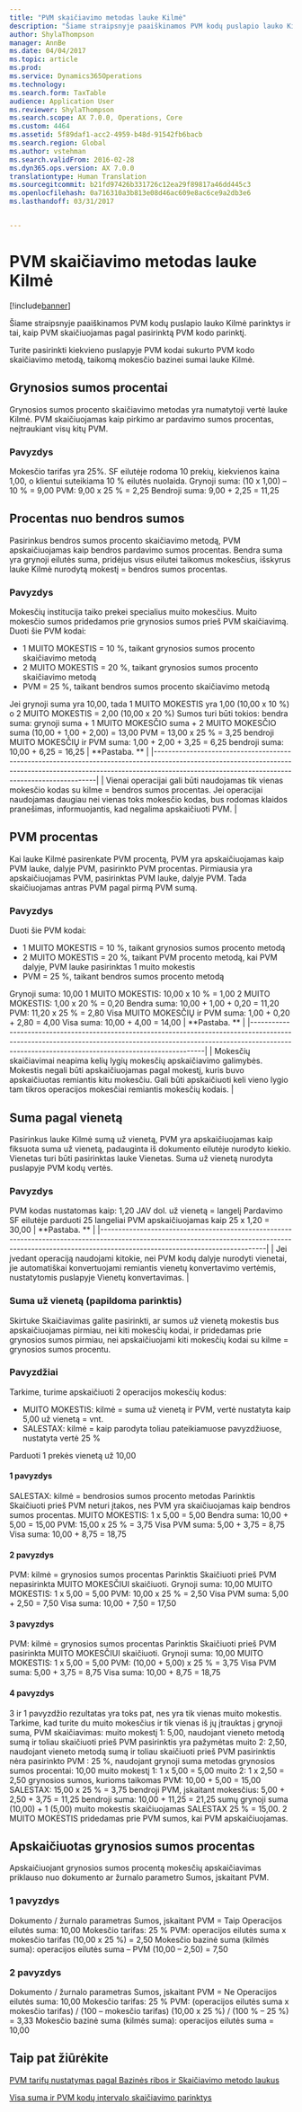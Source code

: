 ```yaml
---
title: "PVM skaičiavimo metodas lauke Kilmė"
description: "Šiame straipsnyje paaiškinamos PVM kodų puslapio lauko Kilmė parinktys ir tai, kaip PVM skaičiuojamas pagal pasirinktą PVM kodo parinktį."
author: ShylaThompson
manager: AnnBe
ms.date: 04/04/2017
ms.topic: article
ms.prod: 
ms.service: Dynamics365Operations
ms.technology: 
ms.search.form: TaxTable
audience: Application User
ms.reviewer: ShylaThompson
ms.search.scope: AX 7.0.0, Operations, Core
ms.custom: 4464
ms.assetid: 5f89daf1-acc2-4959-b48d-91542fb6bacb
ms.search.region: Global
ms.author: vstehman
ms.search.validFrom: 2016-02-28
ms.dyn365.ops.version: AX 7.0.0
translationtype: Human Translation
ms.sourcegitcommit: b21fd97426b331726c12ea29f89817a46dd445c3
ms.openlocfilehash: 0a716310a3b813e08d46ac609e8ac6ce9a2db3e6
ms.lasthandoff: 03/31/2017


---
```


# <a name="sales-tax-calculation-methods-in-the-origin-field"></a>PVM skaičiavimo metodas lauke Kilmė

[!include[banner](../includes/banner.md)]


Šiame straipsnyje paaiškinamos PVM kodų puslapio lauko Kilmė parinktys ir tai, kaip PVM skaičiuojamas pagal pasirinktą PVM kodo parinktį.

Turite pasirinkti kiekvieno puslapyje PVM kodai sukurto PVM kodo skaičiavimo metodą, taikomą mokesčio bazinei sumai lauke Kilmė.

## <a name="percentage-of-net-amount"></a>Grynosios sumos procentai
Grynosios sumos procento skaičiavimo metodas yra numatytoji vertė lauke Kilmė. PVM skaičiuojamas kaip pirkimo ar pardavimo sumos procentas, neįtraukiant visų kitų PVM.
### <a name="example"></a>Pavyzdys

Mokesčio tarifas yra 25%. SF eilutėje rodoma 10 prekių, kiekvienos kaina 1,00, o klientui suteikiama 10 % eilutės nuolaida. Grynoji suma: (10 x 1,00) – 10 % = 9,00 PVM: 9,00 x 25 % = 2,25 Bendroji suma: 9,00 + 2,25 = 11,25

## <a name="percentage-of-gross-amount"></a> Procentas nuo bendros sumos
Pasirinkus bendros sumos procento skaičiavimo metodą, PVM apskaičiuojamas kaip bendros pardavimo sumos procentas. Bendra suma yra grynoji eilutės suma, pridėjus visus eilutei taikomus mokesčius, išskyrus lauke Kilmė nurodytą mokestį = bendros sumos procentas.
### <a name="example"></a>Pavyzdys

Mokesčių institucija taiko prekei specialius muito mokesčius. Muito mokesčio sumos pridedamos prie grynosios sumos prieš PVM skaičiavimą. Duoti šie PVM kodai:
-   1 MUITO MOKESTIS = 10 %, taikant grynosios sumos procento skaičiavimo metodą
-   2 MUITO MOKESTIS = 20 %, taikant grynosios sumos procento skaičiavimo metodą
-   PVM = 25 %, taikant bendros sumos procento skaičiavimo metodą

Jei grynoji suma yra 10,00, tada 1 MUITO MOKESTIS yra 1,00 (10,00 x 10 %) o 2 MUITO MOKESTIS = 2,00 (10,00 x 20 %) Sumos turi būti tokios: bendra suma: grynoji suma + 1 MUITO MOKESČIO suma + 2 MUITO MOKESČIO suma (10,00 + 1,00 + 2,00) = 13,00 PVM = 13,00 x 25 % = 3,25 bendroji MUITO MOKESČIŲ ir PVM suma: 1,00 + 2,00 + 3,25 = 6,25 bendroji suma: 10,00 + 6,25 = 16,25
| **Pastaba. **                                                                                                                                                                                                                 |
|--------------------------------------------------------------------------------------------------------------------------------------------------------------------------------------------------------------------------|
| Vienai operacijai gali būti naudojamas tik vienas mokesčio kodas su kilme = bendros sumos procentas. Jei operacijai naudojamas daugiau nei vienas toks mokesčio kodas, bus rodomas klaidos pranešimas, informuojantis, kad negalima apskaičiuoti PVM. |

 
<a name="percentage-of-sales-tax"></a>PVM procentas
-----------------------

Kai lauke Kilmė pasirenkate PVM procentą, PVM yra apskaičiuojamas kaip PVM lauke, dalyje PVM, pasirinkto PVM procentas. Pirmiausia yra apskaičiuojamas PVM, pasirinktas PVM lauke, dalyje PVM. Tada skaičiuojamas antras PVM pagal pirmą PVM sumą.
### <a name="example"></a>Pavyzdys

Duoti šie PVM kodai:
-   1 MUITO MOKESTIS = 10 %, taikant grynosios sumos procento metodą
-   2 MUITO MOKESTIS = 20 %, taikant PVM procento metodą, kai PVM dalyje, PVM lauke pasirinktas 1 muito mokestis
-   PVM = 25 %, taikant bendros sumos procento metodą

Grynoji suma: 10,00 1 MUITO MOKESTIS: 10,00 x 10 % = 1,00 2 MUITO MOKESTIS: 1,00 x 20 % = 0,20 Bendra suma: 10,00 + 1,00 + 0,20 = 11,20 PVM: 11,20 x 25 % = 2,80 Visa MUITO MOKESČIŲ ir PVM suma: 1,00 + 0,20 + 2,80 = 4,00 Visa suma: 10,00 + 4,00 = 14,00
| **Pastaba. **                                                                                                                                                                                                                    |
|-----------------------------------------------------------------------------------------------------------------------------------------------------------------------------------------------------------------------------|
| Mokesčių skaičiavimai neapima kelių lygių mokesčių apskaičiavimo galimybės. Mokestis negali būti apskaičiuojamas pagal mokestį, kuris buvo apskaičiuotas remiantis kitu mokesčiu. Gali būti apskaičiuoti keli vieno lygio tam tikros operacijos mokesčiai remiantis mokesčių kodais. |

## <a name="amount-per-unit"></a> Suma pagal vienetą
Pasirinkus lauke Kilmė sumą už vienetą, PVM yra apskaičiuojamas kaip fiksuota suma už vienetą, padauginta iš dokumento eilutėje nurodyto kiekio. Vienetas turi būti pasirinktas lauke Vienetas. Suma už vienetą nurodyta puslapyje PVM kodų vertės.
### <a name="example"></a>Pavyzdys

PVM kodas nustatomas kaip: 1,20 JAV dol. už vienetą = langelį Pardavimo SF eilutėje parduoti 25 langeliai PVM apskaičiuojamas kaip 25 x 1,20 = 30,00
| **Pastaba. **                                                                                                                                                                                                 |
|----------------------------------------------------------------------------------------------------------------------------------------------------------------------------------------------------------|
| Jei įvedant operaciją naudojami kitokie, nei PVM kodų dalyje nurodyti vienetai, jie automatiškai konvertuojami remiantis vienetų konvertavimo vertėmis, nustatytomis puslapyje Vienetų konvertavimas. |

###  <a name="amount-per-unit-additional-option"></a> Suma už vienetą (papildoma parinktis)

Skirtuke Skaičiavimas galite pasirinkti, ar sumos už vienetą mokestis bus apskaičiuojamas pirmiau, nei kiti mokesčių kodai, ir pridedamas prie grynosios sumos pirmiau, nei apskaičiuojami kiti mokesčių kodai su kilme = grynosios sumos procentu.

### <a name="examples"></a>Pavyzdžiai

Tarkime, turime apskaičiuoti 2 operacijos mokesčių kodus:

-   MUITO MOKESTIS: kilmė = suma už vienetą ir PVM, vertė nustatyta kaip 5,00 už vienetą = vnt.
-   SALESTAX: kilmė = kaip parodyta toliau pateikiamuose pavyzdžiuose, nustatyta vertė 25 %

Parduoti 1 prekės vienetą už 10,00
#### <a name="example-1"></a>1 pavyzdys

SALESTAX: kilmė = bendrosios sumos procento metodas Parinktis Skaičiuoti prieš PVM neturi įtakos, nes PVM yra skaičiuojamas kaip bendros sumos procentas. MUITO MOKESTIS: 1 x 5,00 = 5,00 Bendra suma: 10,00 + 5,00 = 15,00 PVM: 15,00 x 25 % = 3,75 Visa PVM suma: 5,00 + 3,75 = 8,75 Visa suma: 10,00 + 8,75 = 18,75

#### <a name="example-2"></a>2 pavyzdys

PVM: kilmė = grynosios sumos procentas Parinktis Skaičiuoti prieš PVM nepasirinkta MUITO MOKESČIUI skaičiuoti. Grynoji suma: 10,00 MUITO MOKESTIS: 1 x 5,00 = 5,00 PVM: 10,00 x 25 % = 2,50 Visa PVM suma: 5,00 + 2,50 = 7,50 Visa suma: 10,00 + 7,50 = 17,50

#### <a name="example-3"></a>3 pavyzdys

PVM: kilmė = grynosios sumos procentas Parinktis Skaičiuoti prieš PVM pasirinkta MUITO MOKESČIUI skaičiuoti. Grynoji suma: 10,00 MUITO MOKESTIS: 1 x 5,00 = 5,00 PVM: (10,00 + 5,00) x 25 % = 3,75 Visa PVM suma: 5,00 + 3,75 = 8,75 Visa suma: 10,00 + 8,75 = 18,75

#### <a name="example-4"></a>4 pavyzdys

3 ir 1 pavyzdžio rezultatas yra toks pat, nes yra tik vienas muito mokestis. Tarkime, kad turite du muito mokesčius ir tik vienas iš jų įtrauktas į grynoji suma, PVM skaičiavimas: muito mokestį 1: 5,00, naudojant vieneto metodą sumą ir toliau skaičiuoti prieš PVM pasirinktis yra pažymėtas muito 2: 2,50, naudojant vieneto metodą sumą ir toliau skaičiuoti prieš PVM pasirinktis nėra pasirinkto PVM : 25 %, naudojant grynoji suma metodas grynosios sumos procentai: 10,00 muito mokestį 1: 1 x 5,00 = 5,00 muito 2: 1 x 2,50 = 2,50 grynosios sumos, kurioms taikomas PVM: 10,00 + 5,00 = 15,00 SALESTAX: 15,00 x 25 % = 3,75 bendroji PVM, įskaitant mokesčius: 5,00 + 2,50 + 3,75 = 11,25 bendroji suma: 10,00 + 11,25 = 21,25 sumų grynoji suma (10,00) + 1 (5,00) muito mokestis skaičiuojamas SALESTAX 25 % = 15,00. 2 MUITO MOKESTIS pridedamas prie PVM sumos, kai PVM apskaičiuojamas.

## <a name="calculated-percentage-of-net-amount"></a> Apskaičiuotas grynosios sumos procentas
Apskaičiuojant grynosios sumos procentą mokesčių apskaičiavimas priklauso nuo dokumento ar žurnalo parametro Sumos, įskaitant PVM.
### <a name="example-1"></a>1 pavyzdys

Dokumento / žurnalo parametras Sumos, įskaitant PVM = Taip Operacijos eilutės suma: 10,00 Mokesčio tarifas: 25 % PVM: operacijos eilutės suma x mokesčio tarifas (10,00 x 25 %) = 2,50 Mokesčio bazinė suma (kilmės suma): operacijos eilutės suma – PVM (10,00 – 2,50) = 7,50

### <a name="example-2"></a>2 pavyzdys

Dokumento / žurnalo parametras Sumos, įskaitant PVM = Ne Operacijos eilutės suma: 10,00 Mokesčio tarifas: 25 % PVM: (operacijos eilutės suma x mokesčio tarifas) / (100 – mokesčio tarifas) (10,00 x 25 %) / (100 % – 25 %) = 3,33 Mokesčio bazinė suma (kilmės suma): operacijos eilutės suma = 10,00



<a name="see-also"></a>Taip pat žiūrėkite
--------

[PVM tarifų nustatymas pagal Bazinės ribos ir Skaičiavimo metodo laukus](marginal-base-field.md)

[Visa suma ir PVM kodų intervalo skaičiavimo parinktys](whole-amount-interval-options-sales-tax-codes.md)




